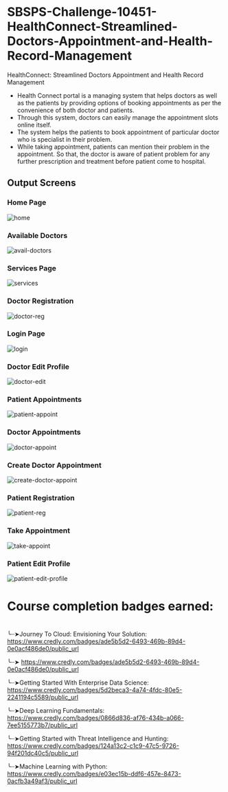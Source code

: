 # SBSPS-Challenge-10451-HealthConnect-Streamlined-Doctors-Appointment-and-Health-Record-Management
HealthConnect: Streamlined Doctors Appointment and Health Record Management

- Health Connect portal is a managing system that helps doctors as well as the patients by providing options of booking appointments as per the convenience of both doctor and patients. 
- Through this system, doctors can easily manage the appointment slots online itself. 
- The system helps the patients to book appointment of particular doctor who is specialist in their problem. 
- While taking appointment, patients can mention their problem in the appointment. So that, the doctor is aware of patient problem for any further prescription and treatment before patient come to hospital.


## Output Screens

### Home Page

![home](https://github.com/smartinternz02/SBSPS-Challenge-10451-HealthConnect-Streamlined-Doctors-Appointment-and-Health-Record-Management/assets/84492994/aac5c983-79bf-4e97-9b0d-f4d347f3fc03)

### Available Doctors

![avail-doctors](https://github.com/smartinternz02/SBSPS-Challenge-10451-HealthConnect-Streamlined-Doctors-Appointment-and-Health-Record-Management/assets/84492994/c95a8dee-8138-488a-85d9-c4659a19b54e)

### Services Page

![services](https://github.com/smartinternz02/SBSPS-Challenge-10451-HealthConnect-Streamlined-Doctors-Appointment-and-Health-Record-Management/assets/84492994/508d4625-e6ab-4586-90cd-28a78d86f7df)

### Doctor Registration

![doctor-reg](https://github.com/smartinternz02/SBSPS-Challenge-10451-HealthConnect-Streamlined-Doctors-Appointment-and-Health-Record-Management/assets/84492994/aed5ac4c-c1f7-44e7-8823-16a43d88dd61)

### Login Page

![login](https://github.com/smartinternz02/SBSPS-Challenge-10451-HealthConnect-Streamlined-Doctors-Appointment-and-Health-Record-Management/assets/84492994/d0c76ff5-408f-4610-93cc-5d39ae0f5e8c)

### Doctor Edit Profile

![doctor-edit](https://github.com/smartinternz02/SBSPS-Challenge-10451-HealthConnect-Streamlined-Doctors-Appointment-and-Health-Record-Management/assets/84492994/6c985879-6bfb-4cb4-97c8-b4bc524e6b89)

### Patient Appointments

![patient-appoint](https://github.com/smartinternz02/SBSPS-Challenge-10451-HealthConnect-Streamlined-Doctors-Appointment-and-Health-Record-Management/assets/84492994/f3953f75-b3ec-487f-b7b7-a3a0b681cdcc)

### Doctor Appointments

![doctor-appoint](https://github.com/smartinternz02/SBSPS-Challenge-10451-HealthConnect-Streamlined-Doctors-Appointment-and-Health-Record-Management/assets/84492994/1659b498-425f-43d5-a184-568bd411203f)

### Create Doctor Appointment

![create-doctor-appoint](https://github.com/smartinternz02/SBSPS-Challenge-10451-HealthConnect-Streamlined-Doctors-Appointment-and-Health-Record-Management/assets/84492994/947583a9-f542-4b93-95a7-a2419c28a25d)

### Patient Registration

![patient-reg](https://github.com/smartinternz02/SBSPS-Challenge-10451-HealthConnect-Streamlined-Doctors-Appointment-and-Health-Record-Management/assets/84492994/ef887ccd-4346-42c7-9551-e67a3e24e4a2)

### Take Appointment

![take-appoint](https://github.com/smartinternz02/SBSPS-Challenge-10451-HealthConnect-Streamlined-Doctors-Appointment-and-Health-Record-Management/assets/84492994/3250503e-a99f-4062-9220-3254e3ff17a3)

### Patient Edit Profile

![patient-edit-profile](https://github.com/smartinternz02/SBSPS-Challenge-10451-HealthConnect-Streamlined-Doctors-Appointment-and-Health-Record-Management/assets/84492994/c36b4698-83f0-4fd0-a717-5e9ab09a1c38)


# Course completion badges earned:
#
 ╰┈➤Journey To Cloud: Envisioning Your Solution:
 https://www.credly.com/badges/ade5b5d2-6493-469b-89d4-0e0acf486de0/public_url
 
 ╰┈➤
 https://www.credly.com/badges/ade5b5d2-6493-469b-89d4-0e0acf486de0/public_url
 
 ╰┈➤Getting Started With Enterprise Data Science:
 https://www.credly.com/badges/5d2beca3-4a74-4fdc-80e5-2241194c5589/public_url
 
 ╰┈➤Deep Learning Fundamentals:
 https://www.credly.com/badges/0866d836-af76-434b-a066-7ee5155773b7/public_url
 
 ╰┈➤Getting Started with Threat Intelligence and Hunting:
 https://www.credly.com/badges/124a13c2-c1c9-47c5-9726-94f201dc40c5/public_url
 
 ╰┈➤Machine Learning with Python:
 https://www.credly.com/badges/e03ec15b-ddf6-457e-8473-0acfb3a49af3/public_url

